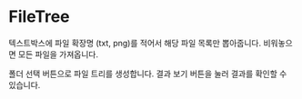 # FileTree

텍스트박스에 파일 확장명 (txt, png)를 적어서 해당 파일 목록만 뽑아줍니다.
비워놓으면 모든 파일을 가져옵니다.

폴더 선택 버튼으로 파일 트리를 생성합니다.
결과 보기 버튼을 눌러 결과를 확인할 수 있습니다.

